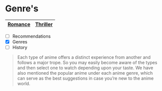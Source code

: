 # Genre's

| [Romance](Romance/DominiqueRom.md) | [Thriller](Thriller/KaylaThriller.md) | 
| ----------- | ----------- 
- [ ] Recommendations
- [x] Genres
- [ ] History

> Each type of anime offers a distinct experience from another and follows a major trope. So you may easily become aware of the types and then select one to watch depending upon your taste. We have also mentioned the popular anime under each anime genre, which can serve as the best suggestions in case you’re new to the anime world.

